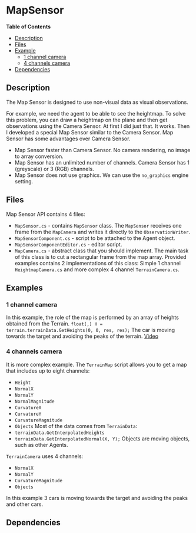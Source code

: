 # MapSensor

**Table of Contents**
- [Description](#description)
- [Files](#files)
- [Example](#example)
    - [1 channel camera](#1-channel-camera)
    - [4 channels camera](#4-channels-camera)
- [Dependencies](#dependencies)

## Description
The Map Sensor is designed to use non-visual data as visual observations.

For example, we need the agent to be able to see the heightmap. To solve this problem, you can draw a heightmap on the plane and then get observations using the Camera Sensor. At first I did just that. It works. Then I developed a special Map Sensor similar to the Camera Sensor. Map Sensor has some advantages over Camera Sensor.
* Map Sensor faster than Camera Sensor. No camera rendering, no image to array conversion.
* Map Sensor has an unlimited number of channels. Camera Sensor has 1 (greyscale) or 3 (RGB) channels.
* Map Sensor does not use graphics. We can use the `no_graphics` engine setting.
## Files
Map Sensor API contains 4 files:
- `MapSensor.cs` - contains `MapSensor` class. The `MapSensor` receives one frame from the `MapCamera` and writes it directly to the `ObservationWriter`.
- `MapSensorComponent.cs` - script to be attached to the Agent object.
- `MapSensorComponentEditor.cs` - editor script.
- `MapCamera.cs` - abstract class that you should implement. The main task of this class is to cut a rectangular frame from the map array. Provided examples contains 2 implementations of this class: Simple 1 channel `HeightmapCamera.cs` and more complex 4 channel `TerrainCamera.cs`.
## Examples
### 1 channel camera
In this example, the role of the map is performed by an array of heights obtained from the Terrain. `float[,] H = terrain.terrainData.GetHeights(0, 0, res, res);`
The car is moving towards the target and avoiding the peaks of the terrain. [Video](https://youtu.be/lVXY7S-cbHY)
### 4 channels camera
It is more complex example. The `TerrainMap` script allows you to get a map that includes up to eight channels:
- `Height`
- `NormalX`
- `NormalY`
- `NormalMagnitude`
- `CurvatureX`
- `CurvatureY`
- `CurvatureMagnitude`
- `Objects`
Most of the data comes from `TerrainData`:
- `terrainData.GetInterpolatedHeights`
- `terrainData.GetInterpolatedNormal(X, Y);`
Objects are moving objects, such as other Agents.

`TerrainCamera` uses 4 channels:
- `NormalX`
- `NormalY`
- `CurvatureMagnitude`
- `Objects`
 
In this example 3 cars  is moving towards the target and avoiding the peaks and other cars.
## Dependencies
